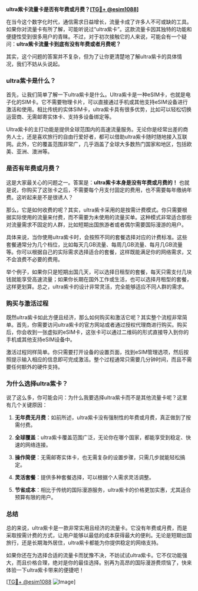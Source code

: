 **ultra紫卡流量卡是否有年费或月费？[[TG💪+ @esim1088](https://t.me/s/esim1088)]**

在当今这个数字化时代，通信需求日益增长，流量卡成了许多人不可或缺的工具。如果你对流量卡有所了解，可能听说过“ultra紫卡”。这款流量卡因其独特的功能和便捷性受到很多用户的青睐。不过，对于初次接触它的人来说，可能会有一个疑问：**ultra紫卡流量卡到底有没有年费或者月费呢？**

其实，这个问题的答案并不复杂，但为了让你更清楚地了解ultra紫卡的具体情况，我们不妨从头说起。

### ultra紫卡是什么？

首先，让我们简单了解一下ultra紫卡是什么。Ultra紫卡是一种eSIM卡，也就是电子化的SIM卡。它不需要物理卡片，可以直接通过手机或其他支持eSIM设备进行激活和使用。相比传统的实体SIM卡，ultra紫卡具有很多优势，比如可以轻松切换运营商、无需邮寄实体卡、支持多设备绑定等。

Ultra紫卡的主打功能是提供全球范围内的高速流量服务。无论你是经常出差的商务人士，还是喜欢旅行的自由行爱好者，都可以借助ultra紫卡随时随地接入互联网。此外，它的覆盖范围非常广，几乎涵盖了全球大多数热门国家和地区，包括欧美、亚洲、澳洲等。

### 是否有年费或月费？

这是大家最关心的问题之一。答案是：**ultra紫卡本身是没有年费或月费的！** 也就是说，你购买了这张卡之后，不需要每个月支付固定的费用，也不需要每年缴纳年费。这听起来是不是很诱人？

那么，它是如何收费的呢？其实，ultra紫卡采用的是按需计费模式。你只需要根据实际使用的流量来付费，而不需要为未使用的流量买单。这种模式非常适合那些对流量需求不固定的人群，比如短期出国旅游者或者偶尔需要国际漫游的用户。

具体来说，当你使用ultra紫卡时，会按照不同的套餐选择对应的计费标准。这些套餐通常分为几个档位，比如每天几GB流量、每周几GB流量、每月几GB流量等。你可以根据自己的实际需求选择适合的套餐，这样既能满足你的网络需求，又不会浪费不必要的费用。

举个例子，如果你只是短期出国几天，可以选择日租型的套餐，每天只需支付几块钱就能享受高速流量；如果你长期在国外工作或生活，也可以选择月租型的套餐，这样更划算。总之，ultra紫卡的设计非常灵活，完全能够适应不同人群的需求。

### 购买与激活过程

既然ultra紫卡如此方便且经济，那么如何购买和激活它呢？其实整个流程非常简单。首先，你需要访问ultra紫卡的官方网站或者通过授权代理商进行购买。购买后，你会收到一张虚拟的eSIM卡，这张卡可以通过二维码的形式直接导入到你的手机或其他支持eSIM设备中。

激活过程同样简单。你只需要打开设备的设置页面，找到eSIM管理选项，然后按照提示输入相应的信息即可完成激活。整个过程通常只需要几分钟时间，而且不需要任何额外的硬件支持。

### 为什么选择ultra紫卡？

说了这么多，你可能会问：为什么我要选择ultra紫卡而不是其他流量卡呢？这里有几个关键原因：

1. **无年费无月费**：如前所述，ultra紫卡没有强制性的年费或月费，真正做到了按需付费。
   
2. **全球覆盖**：ultra紫卡覆盖范围广泛，无论你在哪个国家，都能享受到稳定、快速的网络连接。

3. **操作简便**：无需邮寄实体卡，也无需复杂的设置步骤，只需几步就能轻松搞定。

4. **灵活套餐**：提供多种套餐选择，可以根据个人需求灵活调整。

5. **节省成本**：相比于传统的国际漫游服务，ultra紫卡的价格更加实惠，尤其适合预算有限的用户。

### 总结

总的来说，ultra紫卡是一款非常实用且经济的流量卡。它没有年费或月费，而是采取按需计费的方式，让用户能够以最低的成本获得最大的便利。无论是短期出国旅行，还是长期海外居住，ultra紫卡都能为你提供稳定的网络支持。

如果你还在为选择合适的流量卡而犹豫不决，不妨试试ultra紫卡。它不仅功能强大，而且价格合理，绝对是你的最佳选择。别再为高昂的国际漫游费烦恼了，快来体验一下ultra紫卡带来的便捷吧！

[[TG💪+ @esim1088](https://t.me/s/esim1088) ![Image](https://i.postimg.cc/4NQfJmqS/Snipaste-2025-05-13-00-14-12.png)]